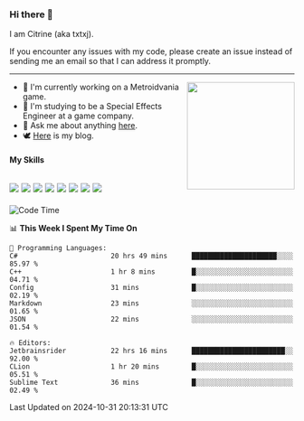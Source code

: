 ### Hi there 👋

I am Citrine (aka txtxj).

If you encounter any issues with my code, please create an issue instead of sending me an email so that I can address it promptly.

---

<img align="right" height="190" src="http://github-profile-summary-cards.vercel.app/api/cards/stats?username=txtxj&theme=vue">

- 🌱 I'm currently working on a Metroidvania game.
- 📖 I'm studying to be a Special Effects Engineer at a game company.
- 💬 Ask me about anything [here](https://github.com/txtxj/txtxj/issues).
- 🕊️ [Here](https://txtxj.top) is my blog.

#### My Skills

![](https://img.shields.io/badge/Unity-000000?logo=unity&logoColor=fff)
![](https://img.shields.io/badge/C%23-239120?logo=csharp&logoColor=fff)
![](https://img.shields.io/badge/Python-3e74a2?logo=python&logoColor=fff)
![](https://img.shields.io/badge/C++-65318e?logo=cplusplus&logoColor=fff)
![](https://img.shields.io/badge/C-5654a2?logo=c&logoColor=fff)
![](https://img.shields.io/badge/Vue-4FC08D?logo=vuedotjs&logoColor=fff)
![](https://img.shields.io/badge/Blender-f5792a?logo=blender&logoColor=fff)
![](https://img.shields.io/badge/MS%20SQL-cc2927?logo=microsoftsqlserver&logoColor=fff)
---

<!--START_SECTION:waka-->
![Code Time](http://img.shields.io/badge/Code%20Time-2%2C185%20hrs%209%20mins-blue)

📊 **This Week I Spent My Time On** 

```text
💬 Programming Languages: 
C#                       20 hrs 49 mins      █████████████████████░░░░   85.97 % 
C++                      1 hr 8 mins         █░░░░░░░░░░░░░░░░░░░░░░░░   04.71 % 
Config                   31 mins             █░░░░░░░░░░░░░░░░░░░░░░░░   02.19 % 
Markdown                 23 mins             ░░░░░░░░░░░░░░░░░░░░░░░░░   01.65 % 
JSON                     22 mins             ░░░░░░░░░░░░░░░░░░░░░░░░░   01.54 % 

🔥 Editors: 
Jetbrainsrider           22 hrs 16 mins      ███████████████████████░░   92.00 % 
CLion                    1 hr 20 mins        █░░░░░░░░░░░░░░░░░░░░░░░░   05.51 % 
Sublime Text             36 mins             █░░░░░░░░░░░░░░░░░░░░░░░░   02.49 % 
```


 Last Updated on 2024-10-31 20:13:31 UTC
<!--END_SECTION:waka-->
